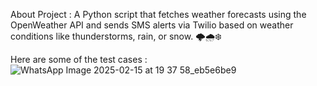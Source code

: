 About Project : A Python script that fetches weather forecasts using the OpenWeather API and sends SMS alerts via Twilio based on weather conditions like thunderstorms, rain, or snow. 🌩️🌧️❄️

Here are some of the test cases : ![WhatsApp Image 2025-02-15 at 19 37 58_eb5e6be9](https://github.com/user-attachments/assets/e6a905f4-bce6-421b-bf4c-4d2ff97c1239)

